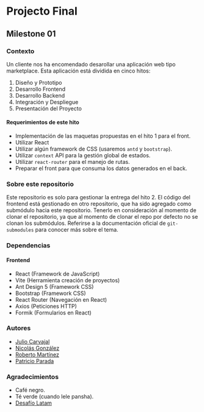 # Projecto Final

## Milestone 01

### Contexto

Un cliente nos ha encomendado desarollar una aplicación web tipo marketplace. Esta aplicación está dividida en cinco hitos:

1. Diseño y Prototipo
1. Desarrollo Frontend
1. Desarrollo Backend
1. Integración y Despliegue
1. Presentación del Proyecto

#### Requerimientos de este hito

* Implementación de las maquetas propuestas en el hito 1 para el front.
* Utilizar React
* Utilizar algún framework de CSS (usaremos `antd` y `bootstrap`).
* Utilizar `context` API para la gestión global de estados.
* Utilizar `react-router` para el manejo de rutas.
* Preparar el front para que consuma los datos generados en el back.

### Sobre este repositorio

Este repositorio es solo para gestionar la entrega del hito 2. El código del frontend está gestionado en otro repositorio, que ha sido agregado como submódulo hacia este repositorio. Tenerlo en consideración al momento de clonar el repositorio, ya que al momento de clonar el repo por defecto no se clonan los submódulos. Referirse a la documentación oficial de `git-submodules` para conocer más sobre el tema.

### Dependencias

#### Frontend

* React (Framework de JavaScript)
* Vite (Herramienta creación de proyectos)
* Ant Design 5 (Framework CSS)
* Bootstrap (Framework CSS)
* React Router (Navegación en React)
* Axios (Peticiones HTTP)
* Formik (Formularios en React)

### Autores

* [Julio Carvajal](https://github.com/jcartronics)
* [Nicolás González](https://github.com/NicolasGonzales-96)
* [Roberto Martínez](https://github.com/RobertoMartinezGuzman)
* [Patricio Parada](https://github.com/pelafustan)

### Agradecimientos

* Café negro.
* Té verde (cuando lele pansha).
* [Desafío Latam](https://desafiolatam.com/)
